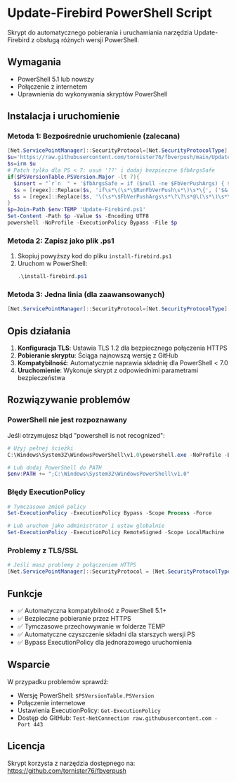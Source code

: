 # Update-Firebird PowerShell Script

Skrypt do automatycznego pobierania i uruchamiania narzędzia Update-Firebird z obsługą różnych wersji PowerShell.

## Wymagania

- PowerShell 5.1 lub nowszy
- Połączenie z internetem
- Uprawnienia do wykonywania skryptów PowerShell

## Instalacja i uruchomienie

### Metoda 1: Bezpośrednie uruchomienie (zalecana)

```powershell
[Net.ServicePointManager]::SecurityProtocol=[Net.SecurityProtocolType]::Tls12
$u='https://raw.githubusercontent.com/tornister76/fbverpush/main/Update-Firebird.ps1'
$s=irm $u
# Patch tylko dla PS < 7: usuń '??' i dodaj bezpieczne $fbArgsSafe
if($PSVersionTable.PSVersion.Major -lt 7){
  $insert = "`r`n  " + '$fbArgsSafe = if ($null -ne $FbVerPushArgs) { $FbVerPushArgs } else { @() }'
  $s = [regex]::Replace($s, 'if\s*\(\s*\$RunFbVerPush\s*\)\s*\{', ('$&' + $insert))
  $s = [regex]::Replace($s, '\(\s*\$FbVerPushArgs\s*\?\?\s*@\(\s*\)\s*\)', '$fbArgsSafe')
}
$p=Join-Path $env:TEMP 'Update-Firebird.ps1'
Set-Content -Path $p -Value $s -Encoding UTF8
powershell -NoProfile -ExecutionPolicy Bypass -File $p
```

### Metoda 2: Zapisz jako plik .ps1

1. Skopiuj powyższy kod do pliku `install-firebird.ps1`
2. Uruchom w PowerShell:
   ```powershell
   .\install-firebird.ps1
   ```

### Metoda 3: Jedna linia (dla zaawansowanych)

```powershell
[Net.ServicePointManager]::SecurityProtocol=[Net.SecurityProtocolType]::Tls12; $u='https://raw.githubusercontent.com/tornister76/fbverpush/main/Update-Firebird.ps1'; $s=irm $u; if($PSVersionTable.PSVersion.Major -lt 7){ $insert = "`r`n  " + '$fbArgsSafe = if ($null -ne $FbVerPushArgs) { $FbVerPushArgs } else { @() }'; $s = [regex]::Replace($s, 'if\s*\(\s*\$RunFbVerPush\s*\)\s*\{', ('$&' + $insert)); $s = [regex]::Replace($s, '\(\s*\$FbVerPushArgs\s*\?\?\s*@\(\s*\)\s*\)', '$fbArgsSafe') }; $p=Join-Path $env:TEMP 'Update-Firebird.ps1'; Set-Content -Path $p -Value $s -Encoding UTF8; powershell -NoProfile -ExecutionPolicy Bypass -File $p
```

## Opis działania

1. **Konfiguracja TLS**: Ustawia TLS 1.2 dla bezpiecznego połączenia HTTPS
2. **Pobieranie skryptu**: Ściąga najnowszą wersję z GitHub
3. **Kompatybilność**: Automatycznie naprawia składnię dla PowerShell < 7.0
4. **Uruchomienie**: Wykonuje skrypt z odpowiednimi parametrami bezpieczeństwa

## Rozwiązywanie problemów

### PowerShell nie jest rozpoznawany

Jeśli otrzymujesz błąd "powershell is not recognized":

```powershell
# Użyj pełnej ścieżki
C:\Windows\System32\WindowsPowerShell\v1.0\powershell.exe -NoProfile -ExecutionPolicy Bypass -File $p

# Lub dodaj PowerShell do PATH
$env:PATH += ";C:\Windows\System32\WindowsPowerShell\v1.0"
```

### Błędy ExecutionPolicy

```powershell
# Tymczasowo zmień policy
Set-ExecutionPolicy -ExecutionPolicy Bypass -Scope Process -Force

# Lub uruchom jako administrator i ustaw globalnie
Set-ExecutionPolicy -ExecutionPolicy RemoteSigned -Scope LocalMachine
```

### Problemy z TLS/SSL

```powershell
# Jeśli masz problemy z połączeniem HTTPS
[Net.ServicePointManager]::SecurityProtocol = [Net.SecurityProtocolType]::Tls12 -bor [Net.SecurityProtocolType]::Tls11 -bor [Net.SecurityProtocolType]::Tls
```

## Funkcje

- ✅ Automatyczna kompatybilność z PowerShell 5.1+
- ✅ Bezpieczne pobieranie przez HTTPS
- ✅ Tymczasowe przechowywanie w folderze TEMP
- ✅ Automatyczne czyszczenie składni dla starszych wersji PS
- ✅ Bypass ExecutionPolicy dla jednorazowego uruchomienia

## Wsparcie

W przypadku problemów sprawdź:
- Wersję PowerShell: `$PSVersionTable.PSVersion`
- Połączenie internetowe
- Ustawienia ExecutionPolicy: `Get-ExecutionPolicy`
- Dostęp do GitHub: `Test-NetConnection raw.githubusercontent.com -Port 443`

## Licencja

Skrypt korzysta z narzędzia dostępnego na: https://github.com/tornister76/fbverpush